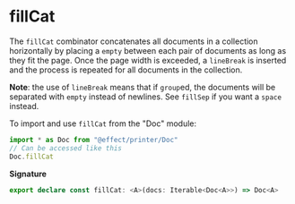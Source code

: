 # fillCat

The `fillCat` combinator concatenates all documents in a collection
horizontally by placing a `empty` between each pair of documents as long as
they fit the page. Once the page width is exceeded, a `lineBreak` is inserted
and the process is repeated for all documents in the collection.

**Note**: the use of `lineBreak` means that if `group`ed, the documents will
be separated with `empty` instead of newlines. See `fillSep` if you want a
`space` instead.

To import and use `fillCat` from the "Doc" module:

```ts
import * as Doc from "@effect/printer/Doc"
// Can be accessed like this
Doc.fillCat
```

**Signature**

```ts
export declare const fillCat: <A>(docs: Iterable<Doc<A>>) => Doc<A>
```
